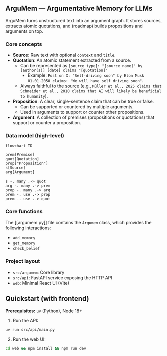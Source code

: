 ## ArguMem — Argumentative Memory for LLMs

ArguMem turns unstructured text into an argument graph. It stores sources, extracts atomic quotations, and (roadmap) builds propositions and arguments on top.

### Core concepts

- **Source**: Raw text with optional `context` and `title`.
- **Quotation**: An atomic statement extracted from a source.
    - Can be represented as `[source_type]: "[source_name]" by [author(s)] [date] claims "[quotation]"`
        - Example: `Post on X: "Self-driving soon" by Elon Musk 01.01.2050 claims: "We will have self driving soon"`.
    - Always faithful to the source (e.g., `Müller et al., 2025 claims that Schneider et al., 2010 claims that AI will likely be beneficial to humanity`).
- **Proposition**: A clear, single-sentence claim that can be true or false.
    - Can be supported or countered by multiple arguments.
    - Used in arguments to support or counter other propositions.
- **Argument**: A collection of premises (propositions or quotations) that support or counter a proposition.

### Data model (high-level)

```mermaid
flowchart TD

prem[Premise]
quot[Quotation]
prop["Proposition"]
s[Source]
arg[Argument]

s -. many .-> quot
arg -. many .-> prem
prop -. many .-> arg
prem -. use .-> prop
prem -. use .-> quot
```

### Core functions

The \[\[argumem.py]] file contains the `Argumem` class, which provides the following interactions:

* `add_memory`
* `get_memory`
* `check_belief`

### Project layout

* `src/argumem`: Core library
* `src/api`: FastAPI service exposing the HTTP API
* `web`: Minimal React UI (Vite)

## Quickstart (with frontend)

**Prerequisites:** `uv` (Python), Node 18+

1. Run the API:

```bash
uv run src/api/main.py
```

2. Run the web UI:

```bash
cd web && npm install && npm run dev
```